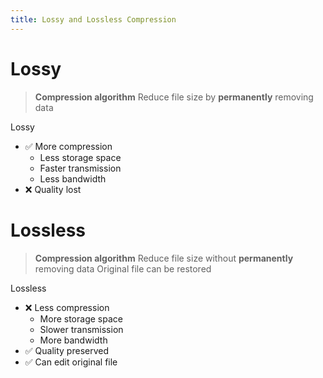 ```yaml
---
title: Lossy and Lossless Compression
---
```


# Lossy

> **Compression algorithm**
> Reduce file size by **permanently** removing data

Lossy
- ✅ More compression
  - Less storage space
  - Faster transmission
  - Less bandwidth
- ❌ Quality lost

# Lossless

> **Compression algorithm**
> Reduce file size without **permanently** removing data
> Original file can be restored

Lossless
- ❌ Less compression
  - More storage space
  - Slower transmission
  - More bandwidth
- ✅ Quality preserved
- ✅ Can edit original file

<!-- TODO tick and cross as list bullet points -->
<!-- TODO two column layout -->

